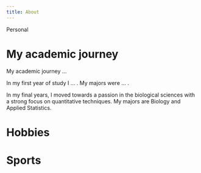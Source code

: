 ```yaml
---
title: About
---
```


Personal

# My academic journey

My academic journey ...

In my first year of study I ... . My majors were ... . 

In my final years, I moved towards a passion in the biological sciences with a strong focus on quantitative techniques. My majors are Biology and Applied Statistics. 

# Hobbies

# Sports